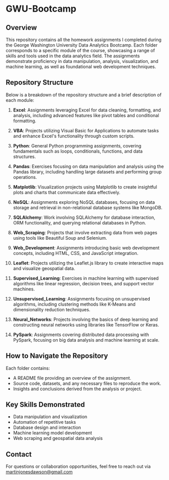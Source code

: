 # GWU-Bootcamp

## Overview
This repository contains all the homework assignments I completed during the George Washington University Data Analytics Bootcamp. Each folder corresponds to a specific module of the course, showcasing a range of skills and tools used in the data analytics field. The assignments demonstrate proficiency in data manipulation, analysis, visualization, and machine learning, as well as foundational web development techniques.

## Repository Structure
Below is a breakdown of the repository structure and a brief description of each module:

1. **Excel**: Assignments leveraging Excel for data cleaning, formatting, and analysis, including advanced features like pivot tables and conditional formatting.

2. **VBA**: Projects utilizing Visual Basic for Applications to automate tasks and enhance Excel's functionality through custom scripts.

3. **Python**: General Python programming assignments, covering fundamentals such as loops, conditionals, functions, and data structures.

4. **Pandas**: Exercises focusing on data manipulation and analysis using the Pandas library, including handling large datasets and performing group operations.

5. **Matplotlib**: Visualization projects using Matplotlib to create insightful plots and charts that communicate data effectively.

6. **NoSQL**: Assignments exploring NoSQL databases, focusing on data storage and retrieval in non-relational database systems like MongoDB.

7. **SQLAlchemy**: Work involving SQLAlchemy for database interaction, ORM functionality, and querying relational databases in Python.

8. **Web_Scraping**: Projects that involve extracting data from web pages using tools like Beautiful Soup and Selenium.

9. **Web_Development**: Assignments introducing basic web development concepts, including HTML, CSS, and JavaScript integration.

10. **Leaflet**: Projects utilizing the Leaflet.js library to create interactive maps and visualize geospatial data.

11. **Supervised_Learning**: Exercises in machine learning with supervised algorithms like linear regression, decision trees, and support vector machines.

12. **Unsupervised_Learning**: Assignments focusing on unsupervised algorithms, including clustering methods like K-Means and dimensionality reduction techniques.

13. **Neural_Networks**: Projects involving the basics of deep learning and constructing neural networks using libraries like TensorFlow or Keras.

14. **PySpark**: Assignments covering distributed data processing with PySpark, focusing on big data analysis and machine learning at scale.

## How to Navigate the Repository
Each folder contains:
- A README file providing an overview of the assignment.
- Source code, datasets, and any necessary files to reproduce the work.
- Insights and conclusions derived from the analysis or project.

## Key Skills Demonstrated
- Data manipulation and visualization
- Automation of repetitive tasks
- Database design and interaction
- Machine learning model development
- Web scraping and geospatial data analysis

## Contact
For questions or collaboration opportunities, feel free to reach out via martinjonesdawson@gmail.com
